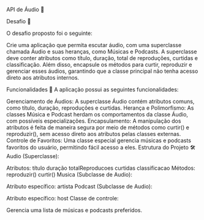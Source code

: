 API de Áudio 🎵

Desafio 🎯

O desafio proposto foi o seguinte:

Crie uma aplicação que permita escutar áudio, com uma superclasse chamada Áudio e suas heranças, como Músicas e Podcasts. A superclasse deve conter atributos como título, duração, total de reproduções, curtidas e classificação. Além disso, encapsule os métodos para curtir, reproduzir e gerenciar esses áudios, garantindo que a classe principal não tenha acesso direto aos atributos internos.

Funcionalidades 🚀
A aplicação possui as seguintes funcionalidades:

Gerenciamento de Áudios: A superclasse Áudio contém atributos comuns, como título, duração, reproduções e curtidas.
Herança e Polimorfismo: As classes Música e Podcast herdam os comportamentos da classe Áudio, com possíveis especializações.
Encapsulamento: A manipulação dos atributos é feita de maneira segura por meio de métodos como curtir() e reproduzir(), sem acesso direto aos atributos pelas classes externas.
Controle de Favoritos: Uma classe especial gerencia músicas e podcasts favoritos do usuário, permitindo fácil acesso a eles.
Estrutura do Projeto 🛠️
Audio (Superclasse):

Atributos:
título
duração
totalReproducoes
curtidas
classificacao
Métodos:
reproduzir()
curtir()
Musica (Subclasse de Audio):

Atributo específico:
artista
Podcast (Subclasse de Audio):

Atributo específico:
host
Classe de controle:

Gerencia uma lista de músicas e podcasts preferidos.


